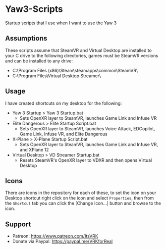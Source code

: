 # Yaw3-Scripts
Startup scripts that I use when I want to use the Yaw 3

## Assumptions

These scripts assume that SteamVR and Virtual Desktop are installed to your C drive to the following directories, games must be SteamVR versions and can be installed to any drive:

- C:\Program Files (x86)\Steam\steamapps\common\SteamVR\
- C:\Program Files\Virtual Desktop Streamer\

## Usage

I have created shortcuts on my desktop for the following:

- Yaw 3 Startup > Yaw 3 Startup.bat
  - Sets OpenXR layer to SteamVR, launches Game Link and Infuse VR
- Elite Dangerous > Elite Startup Script.bat
  - Sets OpenXR layer to SteamVR, launches Voice Attack, EDCopilot, Game Link, Infuse VR, and Elite Dangerous
- X-Plane > X-Plane Startup Script.bat
  - Sets OpenXR layer to SteamVR, launches Game Link and Infuse VR, and XPlane 12
- Virtual Desktop > VD Streamer Startup.bat
  - Resets SteamVR's OpenXR layer to VDXR and then opens Virtual Desktop

## Icons
There are icons in the repository for each of these, to set the icon on your Desktop shortcut right click on the icon and select `Properties`, then from the `Shortcut` tab you can click the [Change Icon...] button and browse to the icon.

## Support

- Patreon: https://www.patreon.com/ItsVRK
- Donate via Paypal: https://paypal.me/VRKforReal
